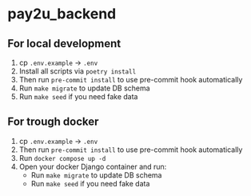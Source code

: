 # pay2u_backend

## For local development

1. cp `.env.example` -> `.env`
2. Install all scripts via `poetry install`
3. Then run `pre-commit install` to use pre-commit hook automatically
4. Run `make migrate` to update DB schema
5. Run `make seed` if you need fake data

## For trough docker

1. cp `.env.example` -> `.env`
2. Then run `pre-commit install` to use pre-commit hook automatically
3. Run `docker compose up -d`
4. Open your docker Django container and run:
    - Run `make migrate` to update DB schema
    - Run `make seed` if you need fake data
